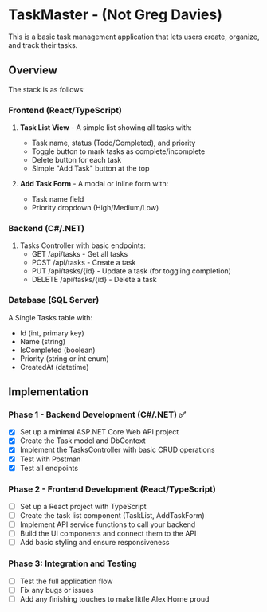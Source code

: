 # TaskMaster - (Not Greg Davies)
This is a basic task management application that lets users create, organize, and track their tasks.

## Overview

The stack is as follows:

### Frontend (React/TypeScript)

1. **Task List View** - A simple list showing all tasks with:
   - Task name, status (Todo/Completed), and priority
   - Toggle button to mark tasks as complete/incomplete
   - Delete button for each task
   - Simple "Add Task" button at the top

2. **Add Task Form** - A modal or inline form with:
   - Task name field
   - Priority dropdown (High/Medium/Low)


### Backend (C#/.NET)

1. Tasks Controller with basic endpoints:
   - GET /api/tasks - Get all tasks
   - POST /api/tasks - Create a task
   - PUT /api/tasks/{id} - Update a task (for toggling completion)
   - DELETE /api/tasks/{id} - Delete a task


### Database (SQL Server)

A Single Tasks table with:
- Id (int, primary key)
- Name (string)
- IsCompleted (boolean)
- Priority (string or int enum)
- CreatedAt (datetime)



## Implementation

### **Phase 1 - Backend Development (C#/.NET)** :white_check_mark:

   - [X] Set up a minimal ASP.NET Core Web API project
   - [X] Create the Task model and DbContext
   - [X] Implement the TasksController with basic CRUD operations
   - [X] Test with Postman
   - [X] Test all endpoints

### **Phase 2 - Frontend Development (React/TypeScript)**

   - [ ] Set up a React project with TypeScript
   - [ ] Create the task list component (TaskList, AddTaskForm)
   - [ ] Implement API service functions to call your backend
   - [ ] Build the UI components and connect them to the API
   - [ ] Add basic styling and ensure responsiveness

### **Phase 3: Integration and Testing**

  - [ ] Test the full application flow
  - [ ] Fix any bugs or issues
  - [ ] Add any finishing touches to make little Alex Horne proud
